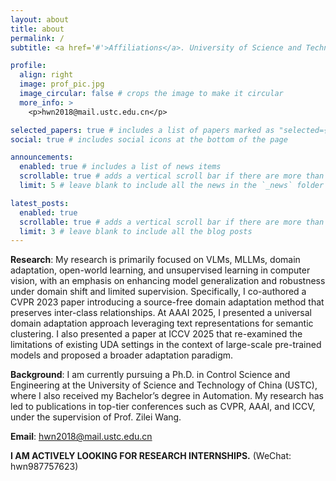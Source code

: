 ```yaml
---
layout: about
title: about
permalink: /
subtitle: <a href='#'>Affiliations</a>. University of Science and Technology of China (USTC)

profile:
  align: right
  image: prof_pic.jpg
  image_circular: false # crops the image to make it circular
  more_info: >
    <p>hwn2018@mail.ustc.edu.cn</p>

selected_papers: true # includes a list of papers marked as "selected={true}"
social: true # includes social icons at the bottom of the page

announcements:
  enabled: true # includes a list of news items
  scrollable: true # adds a vertical scroll bar if there are more than 3 news items
  limit: 5 # leave blank to include all the news in the `_news` folder

latest_posts:
  enabled: true
  scrollable: true # adds a vertical scroll bar if there are more than 3 new posts items
  limit: 3 # leave blank to include all the blog posts
---
```


**Research**: My research is primarily focused on VLMs, MLLMs, domain adaptation, open-world learning, and unsupervised learning in computer vision, with an emphasis on enhancing model generalization and robustness under domain shift and limited supervision. Specifically, I co-authored a CVPR 2023 paper introducing a source-free domain adaptation method that preserves inter-class relationships. At AAAI 2025, I presented a universal domain adaptation approach leveraging text representations for semantic clustering. I also presented a paper at ICCV 2025 that re-examined the limitations of existing UDA settings in the context of large-scale pre-trained models and proposed a broader adaptation paradigm.

**Background**: I am currently pursuing a Ph.D. in Control Science and Engineering at the University of Science and Technology of China (USTC), where I also received my Bachelor’s degree in Automation. My research has led to publications in top-tier conferences such as CVPR, AAAI, and ICCV, under the supervision of Prof. Zilei Wang. 

**Email**: hwn2018@mail.ustc.edu.cn

**I AM ACTIVELY LOOKING FOR RESEARCH INTERNSHIPS.** (WeChat: hwn987757623)
